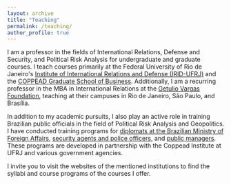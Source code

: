 ```yaml
---
layout: archive
title: "Teaching"
permalink: /teaching/
author_profile: true
---
```


I am a professor in the fields of International Relations, Defense and Security, and Political Risk Analysis for undergraduate and graduate courses. I teach courses primarily at the Federal University of Rio de Janeiro's [Institute of International Relations and Defense (IRID-UFRJ)](https://irid.ufrj.br/) and the [COPPEAD Graduate School of Business](https://www.coppead.ufrj.br/en/). Additionally, I am a recurring professor in the MBA in International Relations at the [Getulio Vargas Foundation](https://portal.fgv.br/en/), teaching at their campuses in Rio de Janeiro, São Paulo, and Brasília.

In addition to my academic pursuits, I also play an active role in training Brazilian public officials in the field of Political Risk Analysis and Geopolitics. I have conducted training programs for [diplomats at the Brazilian Ministry of Foreign Affairs](https://www.canalfambras.org.br/problemas-persistentes-nas-revoltas-arabes-sao-tratados-por-fernando-brancoli/), [security agents and police officers](https://www.facebook.com/Coppead/photos/a.311949278846692/2743084612399801/?type=3), and [public managers](https://www.coppead.ufrj.br/novos-lideres-cariocas-tomam-posse-no-aniversario-do-rio/). These programs are developed in partnership with the Coppead Institute at UFRJ and various government agencies. 

I invite you to visit the websites of the mentioned institutions to find the syllabi and course programs of the courses I offer.

